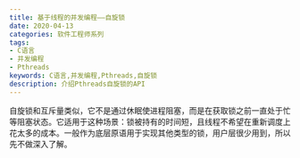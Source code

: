 ```yaml
---
title: 基于线程的并发编程——自旋锁
date: 2020-04-13
categories: 软件工程师系列
tags:
- C语言
- 并发编程
- Pthreads
keywords: C语言,并发编程,Pthreads,自旋锁
description: 介绍Pthreads自旋锁的API
---
```


自旋锁和互斥量类似，它不是通过休眠使进程阻塞，而是在获取锁之前一直处于忙等阻塞状态。它适用于这种场景：锁被持有的时间短，且线程不希望在重新调度上花太多的成本。一般作为底层原语用于实现其他类型的锁，用户层很少用到，所以先不做深入了解。
